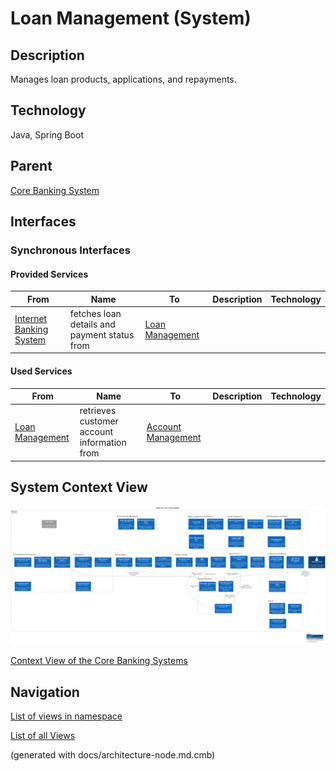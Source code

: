 # Loan Management (System)
## Description
Manages loan products, applications, and repayments.

## Technology
Java, Spring Boot

## Parent
[Core Banking System](../../mybank/core-banking/context-boundary.md)

## Interfaces

### Synchronous Interfaces

#### Provided Services

| From | Name | To | Description | Technology |
|---|---|---|---|---|
| [Internet Banking System](../../mybank/digital-banking/internet-banking-system/internet-banking-system.md) | fetches loan details and payment status from | [Loan Management](../../mybank/core-banking/loan-management-system.md) |  |  |

#### Used Services

| From | Name | To | Description | Technology |
|---|---|---|---|---|
| [Loan Management](../../mybank/core-banking/loan-management-system.md) | retrieves customer account information from | [Account Management](../../mybank/core-banking/account-management-system.md) |  |  |

## System Context View
![Context View of the Core Banking Systems](../../mybank/core-banking/context-view.png)

[Context View of the Core Banking Systems](../../mybank/core-banking/context-view.md)


## Navigation
[List of views in namespace](./views-in-namespace.md)

[List of all Views](../../views.md)

(generated with docs/architecture-node.md.cmb)
